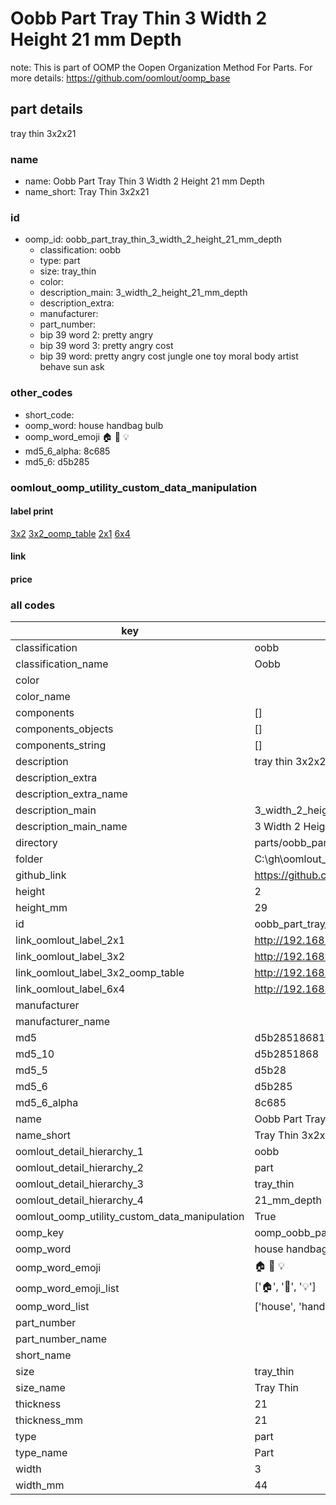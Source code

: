 # Oobb Part Tray Thin 3 Width 2 Height 21 mm Depth  

note: This is part of OOMP the Oopen Organization Method For Parts. For more details: https://github.com/oomlout/oomp_base

##  part details
  



tray thin 3x2x21



### name
* name: Oobb Part Tray Thin 3 Width 2 Height 21 mm Depth
* name_short: Tray Thin 3x2x21 
### id
* oomp_id: oobb_part_tray_thin_3_width_2_height_21_mm_depth
  * classification: oobb
  * type: part
  * size: tray_thin
  * color: 
  * description_main: 3_width_2_height_21_mm_depth
  * description_extra: 
  * manufacturer: 
  * part_number: 
  * bip 39 word 2: pretty angry
  * bip 39 word 3: pretty angry cost
  * bip 39 word: pretty angry cost jungle one toy moral body artist behave sun ask

### other_codes
* short_code: 
* oomp_word: house handbag bulb
* oomp_word_emoji :house: :handbag: :bulb:
* md5_6_alpha: 8c685
* md5_6: d5b285






### oomlout_oomp_utility_custom_data_manipulation
#### label print
[3x2](http://192.168.1.245:1112/?label=oomp%208c685)
[3x2_oomp_table](http://192.168.1.108:1112/?label=oomp%208c685)
[2x1](http://192.168.1.242:1112/?label=oomp%208c685)
[6x4](http://192.168.1.55:1112/?label=oomp%208c685)    

#### link

                              

#### price







### all codes 
| key | value |  
| --- | --- |  
| classification | oobb |  
| classification_name | Oobb |  
| color |  |  
| color_name |  |  
| components | [] |  
| components_objects | [] |  
| components_string | [] |  
| description | tray thin 3x2x21 |  
| description_extra |  |  
| description_extra_name |  |  
| description_main | 3_width_2_height_21_mm_depth |  
| description_main_name | 3 Width 2 Height 21 mm Depth |  
| directory | parts/oobb_part_tray_thin_3_width_2_height_21_mm_depth |  
| folder | C:\gh\oomlout_oobb_version_4_generated_parts\things\oobb_part_tray_thin_3_width_2_height_21_mm_depth |  
| github_link | https://github.com/oomlout/oomlout_oomp_part_src/tree/main/parts/oobb_part_tray_thin_3_width_2_height_21_mm_depth |  
| height | 2 |  
| height_mm | 29 |  
| id | oobb_part_tray_thin_3_width_2_height_21_mm_depth |  
| link_oomlout_label_2x1 | http://192.168.1.242:1112/?label=oomp%208c685 |  
| link_oomlout_label_3x2 | http://192.168.1.245:1112/?label=oomp%208c685 |  
| link_oomlout_label_3x2_oomp_table | http://192.168.1.108:1112/?label=oomp%208c685 |  
| link_oomlout_label_6x4 | http://192.168.1.55:1112/?label=oomp%208c685 |  
| manufacturer |  |  
| manufacturer_name |  |  
| md5 | d5b285186818f1f799cd579061423d51 |  
| md5_10 | d5b2851868 |  
| md5_5 | d5b28 |  
| md5_6 | d5b285 |  
| md5_6_alpha | 8c685 |  
| name | Oobb Part Tray Thin 3 Width 2 Height 21 mm Depth |  
| name_short | Tray Thin 3x2x21  |  
| oomlout_detail_hierarchy_1 | oobb |  
| oomlout_detail_hierarchy_2 | part |  
| oomlout_detail_hierarchy_3 | tray_thin |  
| oomlout_detail_hierarchy_4 | 21_mm_depth |  
| oomlout_oomp_utility_custom_data_manipulation | True |  
| oomp_key | oomp_oobb_part_tray_thin_3_width_2_height_21_mm_depth |  
| oomp_word | house handbag bulb |  
| oomp_word_emoji | :house: :handbag: :bulb: |  
| oomp_word_emoji_list | [':house:', ':handbag:', ':bulb:'] |  
| oomp_word_list | ['house', 'handbag', 'bulb'] |  
| part_number |  |  
| part_number_name |  |  
| short_name |  |  
| size | tray_thin |  
| size_name | Tray Thin |  
| thickness | 21 |  
| thickness_mm | 21 |  
| type | part |  
| type_name | Part |  
| width | 3 |  
| width_mm | 44 |  
